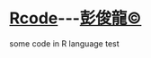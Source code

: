 # [Rcode](https://github.com/gn01830657/Rcode)---[彭俊龍&copy;](https://www.facebook.com/gn01830657)
some code in R language test

